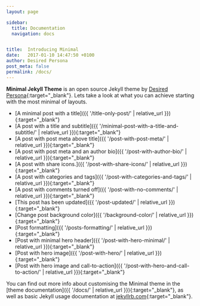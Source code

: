```yaml
---
layout: page

sidebar:
  title: Documentation
  navigation: docs


title:  Introducing Minimal
date:   2017-01-10 14:47:50 +0100
author: Desired Persona
post_meta: false
permalink: /docs/
---
```


<b>Minimal Jekyll Theme</b> is an open source Jekyll theme by [Desired Persona](https://twitter.com/desiredpersona){:target="_blank"}. Lets take a look at what you can achieve starting with the most minimal of layouts.
- [A minimal post with a title]({{ '/title-only-post/' | relative_url }}){:target="_blank"}
- [A post with a title and subtitle]({{ '/minimal-post-with-a-title-and-subtitle/' | relative_url }}){:target="_blank"}
- [A post with post meta above title]({{ '/post-with-post-meta/' | relative_url }}){:target="_blank"}
- [A post with post meta and an author bio]({{ '/post-with-author-bio/' | relative_url }}){:target="_blank"}
- [A post with share icons.]({{ '/post-with-share-icons/' | relative_url }}){:target="_blank"}
- [A post with categories and tags]({{ '/post-with-categories-and-tags/' | relative_url }}){:target="_blank"}
- [A post with comments turned off]({{ '/post-with-no-comments/' | relative_url }}){:target="_blank"}
- [This post has been updated]({{ '/post-updated/' | relative_url }}){:target="_blank"}
- [Change post background color]({{ '/background-color/' | relative_url }}){:target="_blank"}
- [Post formatting]({{ '/posts-formatting/' | relative_url }}){:target="_blank"}
- [Post with minimal hero header]({{ '/post-with-hero-minimal/' | relative_url }}){:target="_blank"}
- [Post with hero image]({{ '/post-with-hero/' | relative_url }}){:target="_blank"}
- [Post with hero image and call-to-action]({{ '/post-with-hero-and-call-to-action/' | relative_url }}){:target="_blank"}

You can find out more info about customising the Minimal theme in the [theme documentation]({{ '/docs/' | relative_url }}){:target="_blank"}, as well as basic Jekyll usage documentation at [jekyllrb.com](http://jekyllrb.com/){:target="_blank"}.

